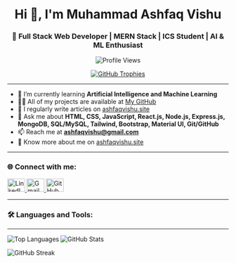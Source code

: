 <h1 align="center">Hi 👋, I'm Muhammad Ashfaq Vishu</h1>
<h3 align="center">🚀 Full Stack Web Developer | MERN Stack | ICS Student | AI & ML Enthusiast</h3>

<p align="center">
  <img src="https://komarev.com/ghpvc/?username=muhammadashfaq09&label=Profile%20views&color=0e75b6&style=flat" alt="Profile Views" />
</p>

<p align="center">
  <a href="https://github.com/ryo-ma/github-profile-trophy">
    <img src="https://github-profile-trophy.vercel.app/?username=muhammadashfaq09&theme=onedark" alt="GitHub Trophies" />
  </a>
</p>

---

- 🌱 I’m currently learning **Artificial Intelligence and Machine Learning**  
- 👨‍💻 All of my projects are available at [My GitHub](https://github.com/muhammadAshfaq09)  
- 📝 I regularly write articles on [ashfaqvishu.site](https://ashfaqvishu.site)  
- 💬 Ask me about **HTML, CSS, JavaScript, React.js, Node.js, Express.js, MongoDB, SQL/MySQL, Tailwind, Bootstrap, Material UI, Git/GitHub**  
- 📫 Reach me at **ashfaqvishu@gmail.com**  
- 📄 Know more about me on [ashfaqvishu.site](https://ashfaqvishu.site)

---

<h3 align="left">🌐 Connect with me:</h3>
<p align="left">
  <a href="https://linkedin.com/in/muhammad-ashfaq-vishu" target="_blank" rel="noopener noreferrer">
    <img src="https://raw.githubusercontent.com/rahuldkjain/github-profile-readme-generator/master/src/images/icons/Social/linked-in-alt.svg" alt="LinkedIn" height="30" width="40" />
  </a>
  <a href="mailto:ashfaqvishu@gmail.com">
    <img src="https://cdn-icons-png.flaticon.com/512/281/281769.png" alt="Gmail" height="30" width="40" />
  </a>
  <a href="https://github.com/muhammadashfaq09" target="_blank" rel="noopener noreferrer">
    <img src="https://cdn-icons-png.flaticon.com/512/25/25231.png" alt="GitHub" height="30" width="40" />
  </a>
</p>

---

<h3 align="left">🛠 Languages and Tools:</h3>
<p align="left"> 
  <!-- Keep your icons here (Bootstrap, React, Node.js, etc.) -->
  <!-- I suggest grouping by Web, Backend, Database, Tools for better clarity -->
</p>

---

<p>
  <img align="left" src="https://github-readme-stats.vercel.app/api/top-langs?username=muhammadashfaq09&show_icons=true&locale=en&layout=compact" alt="Top Languages" />
</p>

<p>
  <img align="center" src="https://github-readme-stats.vercel.app/api?username=muhammadashfaq09&show_icons=true&locale=en" alt="GitHub Stats" />
</p>

<p>
  <img align="center" src="https://github-readme-streak-stats.herokuapp.com/?user=muhammadashfaq09&theme=dark" alt="GitHub Streak" />
</p>
